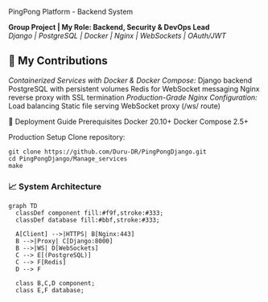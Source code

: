 PingPong Platform - Backend System

**Group Project | My Role: Backend, Security & DevOps Lead**  
*Django | PostgreSQL | Docker | Nginx | WebSockets | OAuth/JWT*

## 🔧 My Contributions
*Containerized Services with Docker & Docker Compose:*
Django backend
PostgreSQL with persistent volumes
Redis for WebSocket messaging
Nginx reverse proxy with SSL termination
*Production-Grade Nginx Configuration:*
Load balancing
Static file serving
WebSocket proxy (/ws/ route)

🐳 Deployment Guide
Prerequisites
Docker 20.10+
Docker Compose 2.5+

Production Setup
Clone repository:
```
git clone https://github.com/Duru-DR/PingPongDjango.git
cd PingPongDjango/Manage_services
make
```

### 📈 System Architecture
```mermaid
graph TD
  classDef component fill:#f9f,stroke:#333;
  classDef database fill:#bbf,stroke:#333;
  
  A[Client] -->|HTTPS| B[Nginx:443]
  B -->|Proxy| C[Django:8000]
  B -->|WS| D[WebSockets]
  C --> E[(PostgreSQL)]
  C --> F[Redis]
  D --> F
  
  class B,C,D component;
  class E,F database;
```
